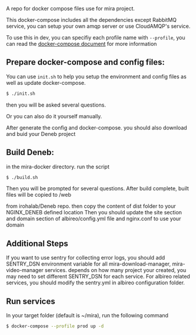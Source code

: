 A repo for docker compose files use for mira project.

This docker-compose includes all the dependencies except RabbitMQ service, you can setup your own amqp server or use CloudAMQP's service.

To use this in dev, you can specifiy each profile name with `--profile`, you can read the [docker-compose document](https://docs.docker.com/compose/profiles/) for more information

## Prepare docker-compose and config files:
You can use `init.sh` to help you setup the environment and config files as well as update docker-compose.
```bash
$ ./init.sh
```
then you will be asked several questions.

Or you can also do it yourself manually.

After generate the config and docker-compose. you should also download and buid your Deneb project

## Build Deneb:
in the mira-docker directory. run the script
```bash
$ ./build.sh
```
Then you will be prompted for several questions. After build complete, built files will be copied to <target folder>/web

from irohalab/Deneb repo. then copy the content of dist folder to your NGINX_DENEB defined location
Then you should update the site section and domain section of albireo/config.yml file and nginx.conf to use your domain

## Additional Steps
If you want to use sentry for collecting error logs, you should add SENTRY_DSN environment variable for
all mira-download-manager, mira-video-manager services. depends on how many project your created,
you may need to set different SENTRY_DSN for each service.
For albireo related services, you should modify the sentry.yml in albireo configuration folder.

## Run services
In your target folder (default is ~/mira), run the following command
```bash
$ docker-compose --profile prod up -d
```